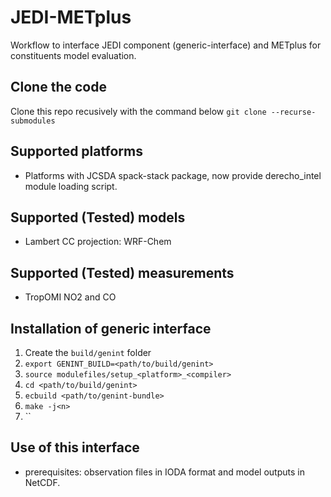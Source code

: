 # JEDI-METplus
Workflow to interface JEDI component (generic-interface) and METplus for constituents model evaluation.

## Clone the code
Clone this repo recusively with the command below
`git clone --recurse-submodules`

## Supported platforms
* Platforms with JCSDA spack-stack package, now provide derecho_intel module loading script.

## Supported (Tested) models 
* Lambert CC projection: WRF-Chem

## Supported (Tested) measurements
* TropOMI NO2 and CO 

## Installation of generic interface
1. Create the `build/genint` folder
2. `export GENINT_BUILD=<path/to/build/genint>`
3. `source modulefiles/setup_<platform>_<compiler>`
4. `cd <path/to/build/genint>`
5. `ecbuild <path/to/genint-bundle>`
6. `make -j<n>`
7. ``

## Use of this interface
* prerequisites: observation files in IODA format and model outputs in NetCDF.


